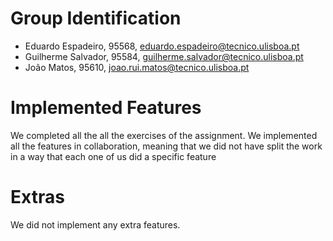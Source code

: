 # Group Identification

 - Eduardo Espadeiro, 95568, eduardo.espadeiro@tecnico.ulisboa.pt
 - Guilherme Salvador, 95584, guilherme.salvador@tecnico.ulisboa.pt
 - João Matos, 95610, joao.rui.matos@tecnico.ulisboa.pt 

# Implemented Features
We completed all the all the exercises of the assignment.
We implemented all the features in collaboration, meaning that we did not have split the work in a way that each one of us did a specific feature

# Extras
We did not implement any extra features.